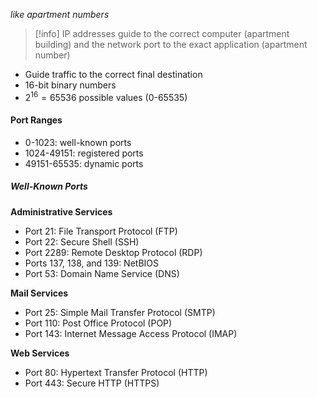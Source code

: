 *like apartment numbers*

>[!info]
>IP addresses guide to the correct computer (apartment building) and the network port to the exact application (apartment number)

- Guide traffic to the correct final destination
- 16-bit binary numbers
- $2^{16}=65536$ possible values (0-65535)

#### Port Ranges

- 0-1023: well-known ports
- 1024-49151: registered ports
- 49151-65535: dynamic ports

##### Well-Known Ports

**Administrative Services**

- Port 21: File Transport Protocol (FTP)
- Port 22: Secure Shell (SSH)
- Port 2289: Remote Desktop Protocol (RDP)
- Ports 137, 138, and 139: NetBIOS
- Port 53: Domain Name Service (DNS)

**Mail Services**

- Port 25: Simple Mail Transfer Protocol (SMTP)
- Port 110: Post Office Protocol (POP)
- Port 143: Internet Message Access Protocol (IMAP)

**Web Services**

- Port 80: Hypertext Transfer Protocol (HTTP)
- Port 443: Secure HTTP (HTTPS)

